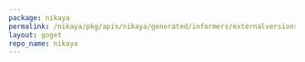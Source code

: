 ```yaml
---
package: nikaya
permalink: /nikaya/pkg/apis/nikaya/generated/informers/externalversions/internalinterfaces
layout: goget
repo_name: nikaya
---
```

